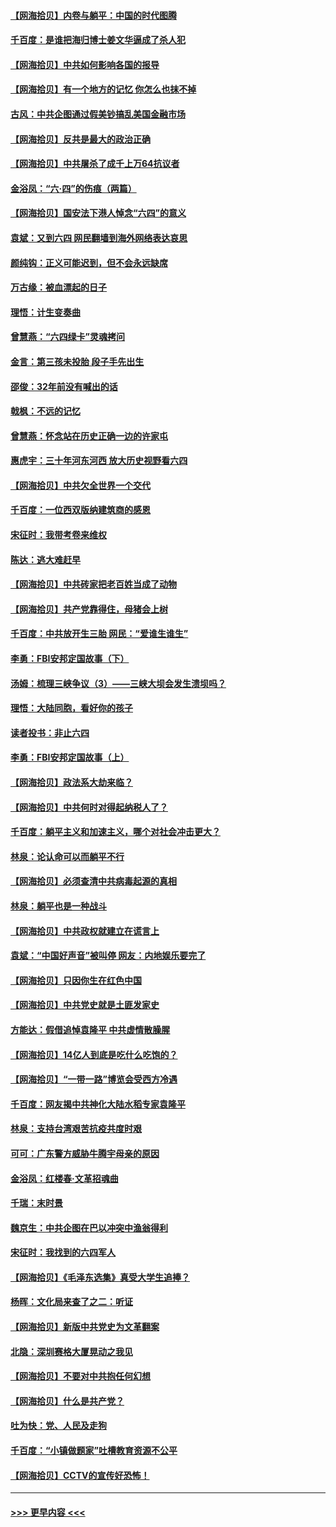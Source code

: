 #### [【网海拾贝】内卷与躺平：中国的时代图腾](../pages/nsc993/n13016128.md?t=06121551) 
#### [千百度：是谁把海归博士姜文华逼成了杀人犯](../pages/nsc993/n13015218.md?t=06121551) 
#### [【网海拾贝】中共如何影响各国的报导](../pages/nsc993/n13012599.md?t=06121551) 
#### [【网海拾贝】有一个地方的记忆 你怎么也抹不掉](../pages/nsc993/n13009802.md?t=06121551) 
#### [古风：中共企图通过假美钞搞乱美国金融市场](../pages/nsc993/n13009626.md?t=06121551) 
#### [【网海拾贝】反共是最大的政治正确](../pages/nsc993/n13007051.md?t=06121551) 
#### [【网海拾贝】中共屠杀了成千上万64抗议者](../pages/nsc993/n13002713.md?t=06121551) 
#### [金浴凤：“六·四”的伤痕（两篇）](../pages/nsc993/n13001719.md?t=06121551) 
#### [【网海拾贝】国安法下港人悼念“六四”的意义](../pages/nsc993/n13001039.md?t=06121551) 
#### [袁斌：又到六四 网民翻墙到海外网络表达哀思](../pages/nsc993/n13000995.md?t=06121551) 
#### [颜纯钩：正义可能迟到，但不会永远缺席](../pages/nsc993/n13000920.md?t=06121551) 
#### [万古缘：被血漂起的日子](../pages/nsc993/n13000914.md?t=06121551) 
#### [理悟：计生变奏曲](../pages/nsc993/n13000414.md?t=06121551) 
#### [曾慧燕：“六四绿卡”灵魂拷问](../pages/nsc993/n13000277.md?t=06121551) 
#### [金言：第三孩未投胎 段子手先出生](../pages/nsc993/n13000215.md?t=06121551) 
#### [邵俊：32年前没有喊出的话](../pages/nsc993/n13000181.md?t=06121551) 
#### [戟枫：不远的记忆](../pages/nsc993/n13000121.md?t=06121551) 
#### [曾慧燕：怀念站在历史正确一边的许家屯](../pages/nsc993/n13000073.md?t=06121551) 
#### [惠虎宇：三十年河东河西 放大历史视野看六四](../pages/nsc993/n13000018.md?t=06121551) 
#### [【网海拾贝】中共欠全世界一个交代](../pages/nsc993/n12998706.md?t=06121551) 
#### [千百度：一位西双版纳建筑商的感恩](../pages/nsc993/n12998487.md?t=06121551) 
#### [宋征时：我带考卷来维权](../pages/nsc993/n12994088.md?t=06121551) 
#### [陈达：逃大难赶早](../pages/nsc993/n12993569.md?t=06121551) 
#### [【网海拾贝】中共砖家把老百姓当成了动物](../pages/nsc993/n12993483.md?t=06121551) 
#### [【网海拾贝】共产党靠得住，母猪会上树](../pages/nsc993/n12990730.md?t=06121551) 
#### [千百度：中共放开生三胎 网民：“爱谁生谁生”](../pages/nsc993/n12990644.md?t=06121551) 
#### [李勇：FBI安邦定国故事（下）](../pages/nsc993/n12987854.md?t=06121551) 
#### [汤姆：梳理三峡争议（3）——三峡大坝会发生溃坝吗？](../pages/nsc993/n12989806.md?t=06121551) 
#### [理悟：大陆同胞，看好你的孩子](../pages/nsc993/n12989778.md?t=06121551) 
#### [读者投书：非止六四](../pages/nsc993/n12989673.md?t=06121551) 
#### [李勇：FBI安邦定国故事（上）](../pages/nsc993/n12987749.md?t=06121551) 
#### [【网海拾贝】政法系大劫来临？](../pages/nsc993/n12987596.md?t=06121551) 
#### [【网海拾贝】中共何时对得起纳税人了？](../pages/nsc993/n12985578.md?t=06121551) 
#### [千百度：躺平主义和加速主义，哪个对社会冲击更大？](../pages/nsc993/n12985512.md?t=06121551) 
#### [林泉：论认命可以而躺平不行](../pages/nsc993/n12985505.md?t=06121551) 
#### [【网海拾贝】必须查清中共病毒起源的真相](../pages/nsc993/n12984276.md?t=06121551) 
#### [林泉：躺平也是一种战斗](../pages/nsc993/n12984194.md?t=06121551) 
#### [【网海拾贝】中共政权就建立在谎言上](../pages/nsc993/n12981880.md?t=06121551) 
#### [袁斌：“中国好声音”被叫停 网友：内地娱乐要完了](../pages/nsc993/n12981826.md?t=06121551) 
#### [【网海拾贝】只因你生在红色中国](../pages/nsc993/n12979096.md?t=06121551) 
#### [【网海拾贝】中共党史就是土匪发家史](../pages/nsc993/n12976478.md?t=06121551) 
#### [方能达：假借追悼袁隆平 中共虚情散臊腥](../pages/nsc993/n12976396.md?t=06121551) 
#### [【网海拾贝】14亿人到底是吃什么吃饱的？](../pages/nsc993/n12974125.md?t=06121551) 
#### [【网海拾贝】“一带一路”博览会受西方冷遇](../pages/nsc993/n12971787.md?t=06121551) 
#### [千百度：网友揭中共神化大陆水稻专家袁隆平](../pages/nsc993/n12971733.md?t=06121551) 
#### [林泉：支持台湾艰苦抗疫共度时艰](../pages/nsc993/n12971350.md?t=06121551) 
#### [可可：广东警方威胁牛腾宇母亲的原因](../pages/nsc993/n12971100.md?t=06121551) 
#### [金浴凤：红楼春·文革招魂曲](../pages/nsc993/n12970354.md?t=06121551) 
#### [千瑞：末时景](../pages/nsc993/n12970337.md?t=06121551) 
#### [魏京生：中共企图在巴以冲突中渔翁得利](../pages/nsc993/n12970286.md?t=06121551) 
#### [宋征时：我找到的六四军人](../pages/nsc993/n12970213.md?t=06121551) 
#### [【网海拾贝】《毛泽东选集》真受大学生追捧？](../pages/nsc993/n12968779.md?t=06121551) 
#### [杨晖：文化局来查了之二：听证](../pages/nsc993/n12966528.md?t=06121551) 
#### [【网海拾贝】新版中共党史为文革翻案](../pages/nsc993/n12967526.md?t=06121551) 
#### [北隐：深圳赛格大厦晃动之我见](../pages/nsc993/n12967393.md?t=06121551) 
#### [【网海拾贝】不要对中共抱任何幻想](../pages/nsc993/n12965222.md?t=06121551) 
#### [【网海拾贝】什么是共产党？](../pages/nsc993/n12962781.md?t=06121551) 
#### [吐为快：党、人民及走狗](../pages/nsc993/n12962747.md?t=06121551) 
#### [千百度：“小镇做题家”吐槽教育资源不公平](../pages/nsc993/n12962705.md?t=06121551) 
#### [【网海拾贝】CCTV的宣传好恐怖！](../pages/nsc993/n12959984.md?t=06121551) 

----
#### [ >>> 更早内容 <<< ](../indexes/nsc993-earlier.md)
